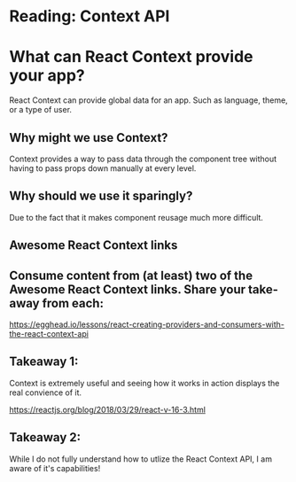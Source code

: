 # Reading: Context API



# What can React Context provide your app?

React Context can provide global data for an app. Such as language, theme, or a type of user.

## Why might we use Context?

Context provides a way to pass data through the component tree without having to pass props down manually at every level.

## Why should we use it sparingly?

Due to the fact that it makes component reusage much more difficult.

## Awesome React Context links

## Consume content from (at least) two of the Awesome React Context links. Share your take-away from each:

https://egghead.io/lessons/react-creating-providers-and-consumers-with-the-react-context-api
## Takeaway 1:

Context is extremely useful and seeing how it works in action displays the real convience of it.


https://reactjs.org/blog/2018/03/29/react-v-16-3.html

## Takeaway 2:

While I do not fully understand how to utlize the React Context API, I am aware of it's capabilities!
